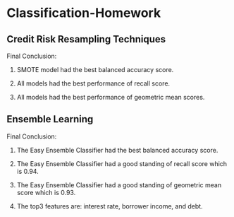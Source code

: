 # Classification-Homework

## Credit Risk Resampling Techniques

Final Conclusion:

1. SMOTE model had the best balanced accuracy score.

2. All models had the best performance of recall score.

3. All models had the best performance of geometric mean scores.


## Ensemble Learning

Final Conclusion:

1. The Easy Ensemble Classifier had the best balanced accuracy score.
 
2. The Easy Ensemble Classifier had a good standing of recall score which is 0.94.

3. The Easy Ensemble Classifier had a good standing of geometric mean score which is 0.93.
 
4. The top3 features are: interest rate, borrower income, and debt. 
